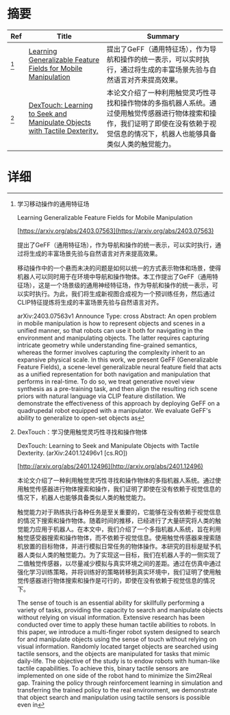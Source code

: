 # 摘要

| Ref | Title | Summary |
| --- | --- | --- |
| [^1] | [Learning Generalizable Feature Fields for Mobile Manipulation](https://arxiv.org/abs/2403.07563) | 提出了GeFF（通用特征场），作为导航和操作的统一表示，可以实时执行，通过将生成的丰富场景先验与自然语言对齐来提高效果。 |
| [^2] | [DexTouch: Learning to Seek and Manipulate Objects with Tactile Dexterity.](http://arxiv.org/abs/2401.12496) | 本论文介绍了一种利用触觉灵巧性寻找和操作物体的多指机器人系统。通过使用触觉传感器进行物体搜索和操作，我们证明了即使在没有依赖于视觉信息的情况下，机器人也能够具备类似人类的触觉能力。 |

# 详细

[^1]: 学习移动操作的通用特征场

    Learning Generalizable Feature Fields for Mobile Manipulation

    [https://arxiv.org/abs/2403.07563](https://arxiv.org/abs/2403.07563)

    提出了GeFF（通用特征场），作为导航和操作的统一表示，可以实时执行，通过将生成的丰富场景先验与自然语言对齐来提高效果。

    

    移动操作中的一个悬而未决的问题是如何以统一的方式表示物体和场景，使得机器人可以同时用于在环境中导航和操作物体。本工作提出了GeFF（通用特征场），这是一个场景级的通用神经特征场，作为导航和操作的统一表示，可以实时执行。为此，我们将生成新视图合成视为一个预训练任务，然后通过CLIP特征提炼将生成的丰富场景先验与自然语言对齐。

    arXiv:2403.07563v1 Announce Type: cross  Abstract: An open problem in mobile manipulation is how to represent objects and scenes in a unified manner, so that robots can use it both for navigating in the environment and manipulating objects. The latter requires capturing intricate geometry while understanding fine-grained semantics, whereas the former involves capturing the complexity inherit to an expansive physical scale. In this work, we present GeFF (Generalizable Feature Fields), a scene-level generalizable neural feature field that acts as a unified representation for both navigation and manipulation that performs in real-time. To do so, we treat generative novel view synthesis as a pre-training task, and then align the resulting rich scene priors with natural language via CLIP feature distillation. We demonstrate the effectiveness of this approach by deploying GeFF on a quadrupedal robot equipped with a manipulator. We evaluate GeFF's ability to generalize to open-set objects as 
    
[^2]: DexTouch：学习使用触觉灵巧性寻找和操作物体

    DexTouch: Learning to Seek and Manipulate Objects with Tactile Dexterity. (arXiv:2401.12496v1 [cs.RO])

    [http://arxiv.org/abs/2401.12496](http://arxiv.org/abs/2401.12496)

    本论文介绍了一种利用触觉灵巧性寻找和操作物体的多指机器人系统。通过使用触觉传感器进行物体搜索和操作，我们证明了即使在没有依赖于视觉信息的情况下，机器人也能够具备类似人类的触觉能力。

    

    触觉能力对于熟练执行各种任务是至关重要的，它能够在没有依赖于视觉信息的情况下搜索和操作物体。随着时间的推移，已经进行了大量研究将人类的触觉能力应用于机器人。在本文中，我们介绍了一个多指机器人系统，旨在利用触觉感受器搜索和操作物体，而不依赖于视觉信息。使用触觉传感器来搜索随机放置的目标物体，并进行模拟日常任务的物体操作。本研究的目标是赋予机器人类似人类的触觉能力。为了实现这一目标，我们在机器人手的一侧实现了二值触觉传感器，以尽量减少模拟与真实环境之间的差距。通过在仿真中通过强化学习训练策略，并将训练好的策略转移到真实环境中，我们证明了使用触觉传感器进行物体搜索和操作是可行的，即使在没有依赖于视觉信息的情况下。

    The sense of touch is an essential ability for skillfully performing a variety of tasks, providing the capacity to search and manipulate objects without relying on visual information. Extensive research has been conducted over time to apply these human tactile abilities to robots. In this paper, we introduce a multi-finger robot system designed to search for and manipulate objects using the sense of touch without relying on visual information. Randomly located target objects are searched using tactile sensors, and the objects are manipulated for tasks that mimic daily-life. The objective of the study is to endow robots with human-like tactile capabilities. To achieve this, binary tactile sensors are implemented on one side of the robot hand to minimize the Sim2Real gap. Training the policy through reinforcement learning in simulation and transferring the trained policy to the real environment, we demonstrate that object search and manipulation using tactile sensors is possible even in 
    

